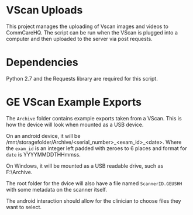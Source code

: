 VScan Uploads
=============

This project manages the uploading of Vscan images and videos to CommCareHQ. The script can be run when the VScan is plugged into a computer and then uploaded to the server via post requests.

Dependencies
============

Python 2.7 and the Requests library are required for this script.


GE VScan Example Exports
========================

The `Archive` folder contains example exports taken from a VScan. This is how the device will look when mounted as a USB device.

On an android device, it will be /mnt/storagefolder/Archive/\<serial_number\>\_\<exam_id\>\_\<date\>. Where the `exam_id` is an integer left padded with zeroes to 6 places and format for `date` is YYYYMMDDTHHmmss.

On Windows, it will be mounted as a USB readable drive, such as F:\\Archive\.

The root folder for the dvice will also have a file named `ScannerID.GEUSHH` with some metadata on the scanner itself.

The android interaction should allow for the clinician to choose files they want to select.
